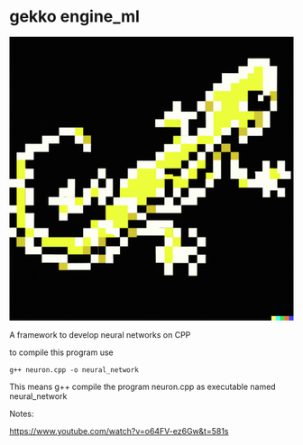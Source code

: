 # gekko engine_ml

<img src="logo_gekko.png" width="800">


A framework to develop neural networks on CPP


to compile this program use

    g++ neuron.cpp -o neural_network

This means g++ compile the program neuron.cpp as executable named neural_network

Notes:

https://www.youtube.com/watch?v=o64FV-ez6Gw&t=581s